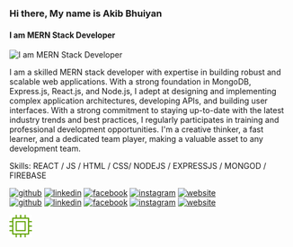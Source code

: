 ### Hi there, My name is Akib Bhuiyan
#### I am MERN Stack Developer
![I am MERN Stack Developer](https://i.ibb.co/XWTQrZd/Green-Vibrant-Professional-Data-Analyst-Linked-In-Banner.png)

I am a skilled MERN stack developer with expertise in building robust and scalable web applications. With a strong foundation in MongoDB, Express.js, React.js, and Node.js, I adept at designing and implementing complex application architectures, developing APIs, and building user interfaces.
With a strong commitment to staying up-to-date with the latest industry trends and best practices, I regularly participates in training and professional development opportunities. I'm a creative thinker, a fast learner, and a dedicated team player, making a valuable asset to any development team.

Skills:  REACT / JS / HTML / CSS/  NODEJS / EXPRESSJS / MONGOD / FIREBASE



[<img src='https://cdn.jsdelivr.net/npm/simple-icons@3.0.1/icons/github.svg' alt='github' height='40'>](https://github.com/akibbhuiyan)  [<img src='https://cdn.jsdelivr.net/npm/simple-icons@3.0.1/icons/linkedin.svg' alt='linkedin' height='40'>](https://www.linkedin.com/in/https://www.linkedin.com/in/akib-bhuiyan-swd/)  [<img src='https://cdn.jsdelivr.net/npm/simple-icons@3.0.1/icons/facebook.svg' alt='facebook' height='40'>](https://www.facebook.com/https://web.facebook.com/akib.bhuiyan03/)  [<img src='https://cdn.jsdelivr.net/npm/simple-icons@3.0.1/icons/instagram.svg' alt='instagram' height='40'>](https://www.instagram.com/https://www.instagram.com/bhuiyan.akib3//)  [<img src='https://cdn.jsdelivr.net/npm/simple-icons@3.0.1/icons/icloud.svg' alt='website' height='40'>](https://akib-bhuiyan.vercel.app)  
[<img src='https://cdn.jsdelivr.net/npm/simple-icons@3.0.1/icons/github.svg' alt='github' height='40'>](https://github.com/akibbhuiyan)  [<img src='https://cdn.jsdelivr.net/npm/simple-icons@3.0.1/icons/linkedin.svg' alt='linkedin' height='40'>](https://www.linkedin.com/in/)  [<img src='https://cdn.jsdelivr.net/npm/simple-icons@3.0.1/icons/facebook.svg' alt='facebook' height='40'>](https://www.facebook.com/https://web.facebook.com/akib.bhuiyan03/)  [<img src='https://cdn.jsdelivr.net/npm/simple-icons@3.0.1/icons/instagram.svg' alt='instagram' height='40'>](https://www.instagram.com/https://www.instagram.com/bhuiyan.akib3//)  [<img src='https://cdn.jsdelivr.net/npm/simple-icons@3.0.1/icons/icloud.svg' alt='website' height='40'>](https://akib-bhuiyan.vercel.app)  

<a href='https://docs.github.com/en/developers'><img src='https://raw.githubusercontent.com/acervenky/animated-github-badges/master/assets/devbadge.gif' width='40' height='40'></a> 

